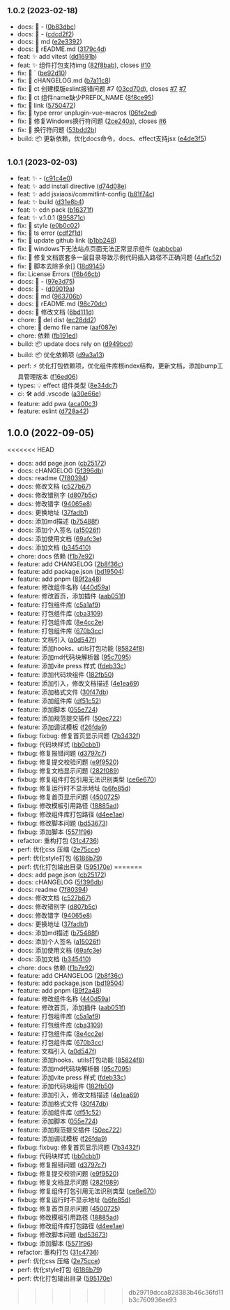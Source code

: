 ## <small>1.0.2 (2023-02-18)</small>

* docs: 📝 - ([0b83dbc](https://github.com/jsxiaosi/xs-components-lib/commit/0b83dbc))
* docs: 📝 - ([cdcd2f2](https://github.com/jsxiaosi/xs-components-lib/commit/cdcd2f2))
* docs: 📝 md ([e2e3392](https://github.com/jsxiaosi/xs-components-lib/commit/e2e3392))
* docs: 📝 rEADME.md ([3179c4d](https://github.com/jsxiaosi/xs-components-lib/commit/3179c4d))
* feat: ✨ add vitest ([dd1691b](https://github.com/jsxiaosi/xs-components-lib/commit/dd1691b))
* feat: ✨ 组件打包支持img ([82f8bab](https://github.com/jsxiaosi/xs-components-lib/commit/82f8bab)), closes [#10](https://github.com/jsxiaosi/xs-components-lib/issues/10)
* fix: 🐛 ` ([be92d10](https://github.com/jsxiaosi/xs-components-lib/commit/be92d10))
* fix: 🐛 cHANGELOG.md ([b7a11c8](https://github.com/jsxiaosi/xs-components-lib/commit/b7a11c8))
* fix: 🐛 ct 创建模版eslint报错问题 #7 ([03cd70d](https://github.com/jsxiaosi/xs-components-lib/commit/03cd70d)), closes [#7](https://github.com/jsxiaosi/xs-components-lib/issues/7) [#7](https://github.com/jsxiaosi/xs-components-lib/issues/7)
* fix: 🐛 ct 组件name缺少PREFIX_NAME ([8f8ce95](https://github.com/jsxiaosi/xs-components-lib/commit/8f8ce95))
* fix: 🐛 link ([5750472](https://github.com/jsxiaosi/xs-components-lib/commit/5750472))
* fix: 🐛 type error unplugin-vue-macros ([06fe2ed](https://github.com/jsxiaosi/xs-components-lib/commit/06fe2ed))
* fix: 🐛 修复Windows换行符问题 ([2ce240a](https://github.com/jsxiaosi/xs-components-lib/commit/2ce240a)), closes [#6](https://github.com/jsxiaosi/xs-components-lib/issues/6)
* fix: 🐛 换行符问题 ([53bdd2b](https://github.com/jsxiaosi/xs-components-lib/commit/53bdd2b))
* build: 📦️ 更新依赖，优化docs命令，docs、effect支持jsx ([e4de3f5](https://github.com/jsxiaosi/xs-components-lib/commit/e4de3f5))



## <small>1.0.1 (2023-02-03)</small>

* feat: ✨ - ([c91c4e0](https://github.com/jsxiaosi/xs-components-lib/commit/c91c4e0))
* feat: ✨ add install directive ([d74d08e](https://github.com/jsxiaosi/xs-components-lib/commit/d74d08e))
* feat: ✨ add jsxiaosi/commitlint-config ([b81f74c](https://github.com/jsxiaosi/xs-components-lib/commit/b81f74c))
* feat: ✨ build ([d31e8b4](https://github.com/jsxiaosi/xs-components-lib/commit/d31e8b4))
* feat: ✨ cdn pack ([b16371f](https://github.com/jsxiaosi/xs-components-lib/commit/b16371f))
* feat: ✨ v.1.0.1 ([895871c](https://github.com/jsxiaosi/xs-components-lib/commit/895871c))
* fix: 🐛 style ([e0b0c02](https://github.com/jsxiaosi/xs-components-lib/commit/e0b0c02))
* fix: 🐛 ts error ([cdf2f1d](https://github.com/jsxiaosi/xs-components-lib/commit/cdf2f1d))
* fix: 🐛 update github link ([b1bb248](https://github.com/jsxiaosi/xs-components-lib/commit/b1bb248))
* fix: 🐛 windows下无法站点页面无法正常显示组件 ([eabbcba](https://github.com/jsxiaosi/xs-components-lib/commit/eabbcba))
* fix: 🐛 修复文档嵌套多一层目录导致示例代码插入路径不正确问题 ([4af1c52](https://github.com/jsxiaosi/xs-components-lib/commit/4af1c52))
* fix: 🐛 脚本去除多余[] ([18d9145](https://github.com/jsxiaosi/xs-components-lib/commit/18d9145))
* fix: License Errors ([f6b46cb](https://github.com/jsxiaosi/xs-components-lib/commit/f6b46cb))
* docs: 📝 - ([97e3d75](https://github.com/jsxiaosi/xs-components-lib/commit/97e3d75))
* docs: 📝 - ([d09019a](https://github.com/jsxiaosi/xs-components-lib/commit/d09019a))
* docs: 📝 md ([963706b](https://github.com/jsxiaosi/xs-components-lib/commit/963706b))
* docs: 📝 rEADME.md ([98c70dc](https://github.com/jsxiaosi/xs-components-lib/commit/98c70dc))
* docs: 📝 修改文档 ([6bd111d](https://github.com/jsxiaosi/xs-components-lib/commit/6bd111d))
* chore: 🔨 del dist ([ec28dd2](https://github.com/jsxiaosi/xs-components-lib/commit/ec28dd2))
* chore: 🔨 demo file name ([aaf087e](https://github.com/jsxiaosi/xs-components-lib/commit/aaf087e))
* chore: 依赖 ([fb191ed](https://github.com/jsxiaosi/xs-components-lib/commit/fb191ed))
* build: 📦️ update docs rely on ([d949bcd](https://github.com/jsxiaosi/xs-components-lib/commit/d949bcd))
* build: 📦️ 优化依赖项 ([d9a3a13](https://github.com/jsxiaosi/xs-components-lib/commit/d9a3a13))
* perf: ⚡️ 优化打包依赖项，优化组件库根index结构，更新文档，添加bump工具管理版本 ([f16ed06](https://github.com/jsxiaosi/xs-components-lib/commit/f16ed06))
* types: 💡 effect 组件类型 ([8e34dc7](https://github.com/jsxiaosi/xs-components-lib/commit/8e34dc7))
* ci: 🛠 add .vscode ([a30e66e](https://github.com/jsxiaosi/xs-components-lib/commit/a30e66e))
* feature: add pwa ([aca00c3](https://github.com/jsxiaosi/xs-components-lib/commit/aca00c3))
* feature: eslint ([d728a42](https://github.com/jsxiaosi/xs-components-lib/commit/d728a42))



## 1.0.0 (2022-09-05)

<<<<<<< HEAD
* docs: add page.json ([cb25172](https://https//github.com/jsxiaosi/xs-utils/commits/cb25172))
* docs: cHANGELOG ([5f396db](https://https//github.com/jsxiaosi/xs-utils/commits/5f396db))
* docs: readme ([7f80394](https://https//github.com/jsxiaosi/xs-utils/commits/7f80394))
* docs: 修改文档 ([c527b67](https://https//github.com/jsxiaosi/xs-utils/commits/c527b67))
* docs: 修改错别字 ([d807b5c](https://https//github.com/jsxiaosi/xs-utils/commits/d807b5c))
* docs: 修改错字 ([94065e8](https://https//github.com/jsxiaosi/xs-utils/commits/94065e8))
* docs: 更换地址 ([37fadb1](https://https//github.com/jsxiaosi/xs-utils/commits/37fadb1))
* docs: 添加md描述 ([b75488f](https://https//github.com/jsxiaosi/xs-utils/commits/b75488f))
* docs: 添加个人签名 ([a15026f](https://https//github.com/jsxiaosi/xs-utils/commits/a15026f))
* docs: 添加使用文档 ([69afc3e](https://https//github.com/jsxiaosi/xs-utils/commits/69afc3e))
* docs: 添加文档 ([b345410](https://https//github.com/jsxiaosi/xs-utils/commits/b345410))
* chore: docs 依赖 ([f1b7e92](https://https//github.com/jsxiaosi/xs-utils/commits/f1b7e92))
* feature: add CHANGELOG ([2b8f36c](https://https//github.com/jsxiaosi/xs-utils/commits/2b8f36c))
* feature: add package.json ([bd19504](https://https//github.com/jsxiaosi/xs-utils/commits/bd19504))
* feature: add pnpm ([89f2a48](https://https//github.com/jsxiaosi/xs-utils/commits/89f2a48))
* feature: 修改组件名称 ([440d59a](https://https//github.com/jsxiaosi/xs-utils/commits/440d59a))
* feature: 修改首页，添加插件 ([aab051f](https://https//github.com/jsxiaosi/xs-utils/commits/aab051f))
* feature: 打包组件库 ([c5a1af9](https://https//github.com/jsxiaosi/xs-utils/commits/c5a1af9))
* feature: 打包组件库 ([cba3109](https://https//github.com/jsxiaosi/xs-utils/commits/cba3109))
* feature: 打包组件库 ([8e4cc2e](https://https//github.com/jsxiaosi/xs-utils/commits/8e4cc2e))
* feature: 打包组件库 ([670b3cc](https://https//github.com/jsxiaosi/xs-utils/commits/670b3cc))
* feature: 文档引入 ([a0d547f](https://https//github.com/jsxiaosi/xs-utils/commits/a0d547f))
* feature: 添加hooks、utils打包功能 ([85824f8](https://https//github.com/jsxiaosi/xs-utils/commits/85824f8))
* feature: 添加md代码块解析器 ([95c7095](https://https//github.com/jsxiaosi/xs-utils/commits/95c7095))
* feature: 添加vite press 样式 ([fdeb33c](https://https//github.com/jsxiaosi/xs-utils/commits/fdeb33c))
* feature: 添加代码块组件 ([182fb50](https://https//github.com/jsxiaosi/xs-utils/commits/182fb50))
* feature: 添加引入，修改文档描述 ([4e1ea69](https://https//github.com/jsxiaosi/xs-utils/commits/4e1ea69))
* feature: 添加格式文件 ([30f47db](https://https//github.com/jsxiaosi/xs-utils/commits/30f47db))
* feature: 添加组件库 ([df51c52](https://https//github.com/jsxiaosi/xs-utils/commits/df51c52))
* feature: 添加脚本 ([055e724](https://https//github.com/jsxiaosi/xs-utils/commits/055e724))
* feature: 添加规范提交插件 ([50ec722](https://https//github.com/jsxiaosi/xs-utils/commits/50ec722))
* feature: 添加调试模板 ([f26fda9](https://https//github.com/jsxiaosi/xs-utils/commits/f26fda9))
* fixbug: fixbug: 修复首页显示问题 ([7b3432f](https://https//github.com/jsxiaosi/xs-utils/commits/7b3432f))
* fixbug: 代码块样式 ([bb0cbb1](https://https//github.com/jsxiaosi/xs-utils/commits/bb0cbb1))
* fixbug: 修复报错问题 ([d3797c7](https://https//github.com/jsxiaosi/xs-utils/commits/d3797c7))
* fixbug: 修复提交校验问题 ([e9f9520](https://https//github.com/jsxiaosi/xs-utils/commits/e9f9520))
* fixbug: 修复文档显示问题 ([282f089](https://https//github.com/jsxiaosi/xs-utils/commits/282f089))
* fixbug: 修复组件打包引用无法识别类型 ([ce6e670](https://https//github.com/jsxiaosi/xs-utils/commits/ce6e670))
* fixbug: 修复运行时不显示地址 ([b6fe85d](https://https//github.com/jsxiaosi/xs-utils/commits/b6fe85d))
* fixbug: 修复首页显示问题 ([4500725](https://https//github.com/jsxiaosi/xs-utils/commits/4500725))
* fixbug: 修改模板引用路径 ([18885ad](https://https//github.com/jsxiaosi/xs-utils/commits/18885ad))
* fixbug: 修改组件库打包路径 ([d4ee1ae](https://https//github.com/jsxiaosi/xs-utils/commits/d4ee1ae))
* fixbug: 修改脚本问题 ([bd53673](https://https//github.com/jsxiaosi/xs-utils/commits/bd53673))
* fixbug: 添加脚本 ([5571f96](https://https//github.com/jsxiaosi/xs-utils/commits/5571f96))
* refactor: 重构打包 ([31c4736](https://https//github.com/jsxiaosi/xs-utils/commits/31c4736))
* perf: 优化css 压缩 ([2e75cce](https://https//github.com/jsxiaosi/xs-utils/commits/2e75cce))
* perf: 优化style打包 ([6186b79](https://https//github.com/jsxiaosi/xs-utils/commits/6186b79))
* perf: 优化打包输出目录 ([595170e](https://https//github.com/jsxiaosi/xs-utils/commits/595170e))
=======
* docs: add page.json ([cb25172](https://github.com/jsxiaosi/xs-components-lib/commit/cb25172))
* docs: cHANGELOG ([5f396db](https://github.com/jsxiaosi/xs-components-lib/commit/5f396db))
* docs: readme ([7f80394](https://github.com/jsxiaosi/xs-components-lib/commit/7f80394))
* docs: 修改文档 ([c527b67](https://github.com/jsxiaosi/xs-components-lib/commit/c527b67))
* docs: 修改错别字 ([d807b5c](https://github.com/jsxiaosi/xs-components-lib/commit/d807b5c))
* docs: 修改错字 ([94065e8](https://github.com/jsxiaosi/xs-components-lib/commit/94065e8))
* docs: 更换地址 ([37fadb1](https://github.com/jsxiaosi/xs-components-lib/commit/37fadb1))
* docs: 添加md描述 ([b75488f](https://github.com/jsxiaosi/xs-components-lib/commit/b75488f))
* docs: 添加个人签名 ([a15026f](https://github.com/jsxiaosi/xs-components-lib/commit/a15026f))
* docs: 添加使用文档 ([69afc3e](https://github.com/jsxiaosi/xs-components-lib/commit/69afc3e))
* docs: 添加文档 ([b345410](https://github.com/jsxiaosi/xs-components-lib/commit/b345410))
* chore: docs 依赖 ([f1b7e92](https://github.com/jsxiaosi/xs-components-lib/commit/f1b7e92))
* feature: add CHANGELOG ([2b8f36c](https://github.com/jsxiaosi/xs-components-lib/commit/2b8f36c))
* feature: add package.json ([bd19504](https://github.com/jsxiaosi/xs-components-lib/commit/bd19504))
* feature: add pnpm ([89f2a48](https://github.com/jsxiaosi/xs-components-lib/commit/89f2a48))
* feature: 修改组件名称 ([440d59a](https://github.com/jsxiaosi/xs-components-lib/commit/440d59a))
* feature: 修改首页，添加插件 ([aab051f](https://github.com/jsxiaosi/xs-components-lib/commit/aab051f))
* feature: 打包组件库 ([c5a1af9](https://github.com/jsxiaosi/xs-components-lib/commit/c5a1af9))
* feature: 打包组件库 ([cba3109](https://github.com/jsxiaosi/xs-components-lib/commit/cba3109))
* feature: 打包组件库 ([8e4cc2e](https://github.com/jsxiaosi/xs-components-lib/commit/8e4cc2e))
* feature: 打包组件库 ([670b3cc](https://github.com/jsxiaosi/xs-components-lib/commit/670b3cc))
* feature: 文档引入 ([a0d547f](https://github.com/jsxiaosi/xs-components-lib/commit/a0d547f))
* feature: 添加hooks、utils打包功能 ([85824f8](https://github.com/jsxiaosi/xs-components-lib/commit/85824f8))
* feature: 添加md代码块解析器 ([95c7095](https://github.com/jsxiaosi/xs-components-lib/commit/95c7095))
* feature: 添加vite press 样式 ([fdeb33c](https://github.com/jsxiaosi/xs-components-lib/commit/fdeb33c))
* feature: 添加代码块组件 ([182fb50](https://github.com/jsxiaosi/xs-components-lib/commit/182fb50))
* feature: 添加引入，修改文档描述 ([4e1ea69](https://github.com/jsxiaosi/xs-components-lib/commit/4e1ea69))
* feature: 添加格式文件 ([30f47db](https://github.com/jsxiaosi/xs-components-lib/commit/30f47db))
* feature: 添加组件库 ([df51c52](https://github.com/jsxiaosi/xs-components-lib/commit/df51c52))
* feature: 添加脚本 ([055e724](https://github.com/jsxiaosi/xs-components-lib/commit/055e724))
* feature: 添加规范提交插件 ([50ec722](https://github.com/jsxiaosi/xs-components-lib/commit/50ec722))
* feature: 添加调试模板 ([f26fda9](https://github.com/jsxiaosi/xs-components-lib/commit/f26fda9))
* fixbug: fixbug: 修复首页显示问题 ([7b3432f](https://github.com/jsxiaosi/xs-components-lib/commit/7b3432f))
* fixbug: 代码块样式 ([bb0cbb1](https://github.com/jsxiaosi/xs-components-lib/commit/bb0cbb1))
* fixbug: 修复报错问题 ([d3797c7](https://github.com/jsxiaosi/xs-components-lib/commit/d3797c7))
* fixbug: 修复提交校验问题 ([e9f9520](https://github.com/jsxiaosi/xs-components-lib/commit/e9f9520))
* fixbug: 修复文档显示问题 ([282f089](https://github.com/jsxiaosi/xs-components-lib/commit/282f089))
* fixbug: 修复组件打包引用无法识别类型 ([ce6e670](https://github.com/jsxiaosi/xs-components-lib/commit/ce6e670))
* fixbug: 修复运行时不显示地址 ([b6fe85d](https://github.com/jsxiaosi/xs-components-lib/commit/b6fe85d))
* fixbug: 修复首页显示问题 ([4500725](https://github.com/jsxiaosi/xs-components-lib/commit/4500725))
* fixbug: 修改模板引用路径 ([18885ad](https://github.com/jsxiaosi/xs-components-lib/commit/18885ad))
* fixbug: 修改组件库打包路径 ([d4ee1ae](https://github.com/jsxiaosi/xs-components-lib/commit/d4ee1ae))
* fixbug: 修改脚本问题 ([bd53673](https://github.com/jsxiaosi/xs-components-lib/commit/bd53673))
* fixbug: 添加脚本 ([5571f96](https://github.com/jsxiaosi/xs-components-lib/commit/5571f96))
* refactor: 重构打包 ([31c4736](https://github.com/jsxiaosi/xs-components-lib/commit/31c4736))
* perf: 优化css 压缩 ([2e75cce](https://github.com/jsxiaosi/xs-components-lib/commit/2e75cce))
* perf: 优化style打包 ([6186b79](https://github.com/jsxiaosi/xs-components-lib/commit/6186b79))
* perf: 优化打包输出目录 ([595170e](https://github.com/jsxiaosi/xs-components-lib/commit/595170e))
>>>>>>> db29719dcca828383b46c36fd11b3c760936ee93



